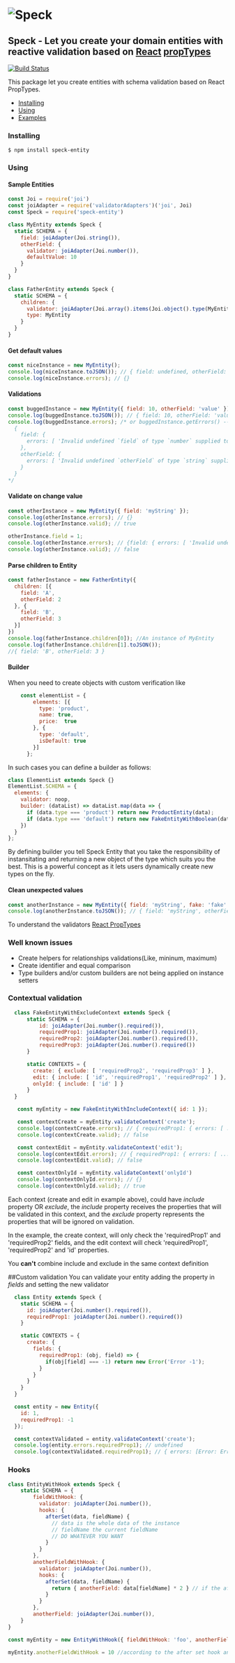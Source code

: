 # ![Speck](http://i.imgur.com/UMjf7SI.jpg)

## Speck - Let you create your domain entities with reactive validation based on [React](https://github.com/facebook/react) [propTypes](https://facebook.github.io/react/docs/reusable-components.html)

[![Build Status](https://travis-ci.org/scup/speck.svg?branch=master)](https://travis-ci.org/scup/speck)

This package let you create entities with schema validation based on React PropTypes.

* [Installing](#installing)
* [Using](#using)
* [Examples](#examples)

### Installing
    $ npm install speck-entity


### Using

#### Sample Entities
```javascript
const Joi = require('joi')
const joiAdapter = require('validatorAdapters')('joi', Joi)
const Speck = require('speck-entity')

class MyEntity extends Speck {
  static SCHEMA = {
    field: joiAdapter(Joi.string()),
    otherField: {
      validator: joiAdapter(Joi.number()),
      defaultValue: 10
    }
  }
}

class FatherEntity extends Speck {
  static SCHEMA = {
    children: {
      validator: joiAdapter(Joi.array().items(Joi.object().type(MyEntity)))
      type: MyEntity
    }
  }
}
```

#### Get default values
```javascript
const niceInstance = new MyEntity();
console.log(niceInstance.toJSON()); // { field: undefined, otherField: 10 }
console.log(niceInstance.errors); // {}
```

#### Validations
```javascript
const buggedInstance = new MyEntity({ field: 10, otherField: 'value' });
console.log(buggedInstance.toJSON()); // { field: 10, otherField: 'value' }
console.log(buggedInstance.errors); /* or buggedInstance.getErrors() -- but... getErrors also includes children errors
  {
    field: {
      errors: [ 'Invalid undefined `field` of type `number` supplied to `MyEntityEntity`, expected `string`.' ]
    },
    otherField: {
      errors: [ 'Invalid undefined `otherField` of type `string` supplied to `MyEntityEntity`, expected `number`.' ]
    }
  }
*/
```

#### Validate on change value
```javascript
const otherInstance = new MyEntity({ field: 'myString' });
console.log(otherInstance.errors); // {}
console.log(otherInstance.valid); // true

otherInstance.field = 1;
console.log(otherInstance.errors); // {field: { errors: [ 'Invalid undefined `field` of type `number` supplied to `MyEntityEntity`, expected `string`.' ] }}
console.log(otherInstance.valid); // false
```

#### Parse children to Entity
```javascript
const fatherInstance = new FatherEntity({
  children: [{
    field: 'A',
    otherField: 2
  }, {
    field: 'B',
    otherField: 3
  }]  
})
console.log(fatherInstance.children[0]); //An instance of MyEntity
console.log(fatherInstance.children[1].toJSON());
//{ field: 'B', otherField: 3 }
```
#### Builder
When you need to create objects with custom verification like 
```javascript
    const elementList = {
        elements: [{
          type: 'product',
          name: true,
          price:  true
        }, {
          type: 'default',
          isDefault: true
        }]
      };
```
In such cases you can define a builder as follows:
```javascript
class ElementList extends Speck {}
ElementList.SCHEMA = {
  elements: {
    validator: noop,
    builder: (dataList) => dataList.map(data => {
      if (data.type === 'product') return new ProductEntity(data);
      if (data.type === 'default') return new FakeEntityWithBoolean(data);
    })
  }
};
```
By defining builder you tell Speck Entity that you take the responsibility of instansitating and 
returning a new object of the type which suits you the best. 
This is a powerful concept as it lets users dynamically create new types on the fly.
#### Clean unexpected values
```javascript
const anotherInstance = new MyEntity({ field: 'myString', fake: 'fake' });
console.log(anotherInstance.toJSON()); // { field: 'myString', otherField: 10 }
```
To understand the validators [React PropTypes](https://facebook.github.io/react/docs/reusable-components.html)

### Well known issues
  - Create helpers for relationships validations(Like, mininum, maximum)
  - Create identifier and equal comparison
  - Type builders and/or custom builders are not being applied on instance setters

### Contextual validation
```javascript
  class FakeEntityWithExcludeContext extends Speck {
      static SCHEMA = {
          id: joiAdapter(Joi.number().required()),
          requiredProp1: joiAdapter(Joi.number().required()),
          requiredProp2: joiAdapter(Joi.number().required()),
          requiredProp3: joiAdapter(Joi.number().required())
      }

      static CONTEXTS = {
        create: { exclude: [ 'requiredProp2', 'requiredProp3' ] },
        edit: { include: [ 'id', 'requiredProp1', 'requiredProp2' ] },
        onlyId: { include: [ 'id' ] }        
      }
  }

   const myEntity = new FakeEntityWithIncludeContext({ id: 1 });

   const contextCreate = myEntity.validateContext('create');
   console.log(contextCreate.errors); // { requiredProp1: { errors: [ ... ] } }
   console.log(contextCreate.valid); // false

   const contextEdit = myEntity.validateContext('edit');
   console.log(contextEdit.errors); // { requiredProp1: { errors: [ ... ] }, requiredProp2: { errors: [ ... ] } }
   console.log(contextEdit.valid); // false

   const contextOnlyId = myEntity.validateContext('onlyId')
   console.log(contextOnlyId.errors); // {}
   console.log(contextOnlyId.valid); // true
```
  Each context (create and edit in example above), could have _include_ property OR  _exclude_, the _include_ property receives the properties that will be validated in this context,
  and the _exclude_ property represents the properties that will be ignored on validation.

  In the example, the create context, will only check the 'requiredProp1' and 'requiredProp2'  fields, and the edit context will check 'requiredProp1', 'requiredProp2'  and 'id' properties.

  You **can't** combine include and exclude in the same context definition

##Custom validation
  You can validate your entity adding the property in _fields_ and setting the new validator
  ```javascript
    class Entity extends Speck {
      static SCHEMA = {
        id: joiAdapter(Joi.number().required()),
        requiredProp1: joiAdapter(Joi.number().required())
      }

      static CONTEXTS = {
        create: {
          fields: {
            requiredProp1: (obj, field) => {
              if(obj[field] === -1) return new Error('Error -1');
            }
          }
        }
      }
    }

    const entity = new Entity({
      id: 1,
      requiredProp1: -1
    });

    const contextValidated = entity.validateContext('create');
    console.log(entity.errors.requiredProp1); // undefined
    console.log(contextValidated.requiredProp1); // { errors: [Error: Error -1] }
  ```

  ### Hooks
  ```javascript
  class EntityWithHook extends Speck {
      static SCHEMA = {
          fieldWithHook: {
            validator: joiAdapter(Joi.number()),
            hooks: {
              afterSet(data, fieldName) {
                // data is the whole data of the instance
                // fieldName the current fieldName
                // DO WHATEVER YOU WANT
              }
            }
          },
          anotherFieldWithHook: {
            validator: joiAdapter(Joi.number()),
            hooks: {
              afterSet(data, fieldName) {
                return { anotherField: data[fieldName] * 2 } // if the afterSet hook returns an object is merged to data
              }
            }
          },
          anotherField: joiAdapter(Joi.number()),
      }
  }

  const myEntity = new EntityWithHook({ fieldWithHook: 'foo', anotherFieldWithHook: 'bar', anotherField: null });

  myEntity.anotherFieldWithHook = 10 //according to the after set hook anotherField newValue will be 20
```